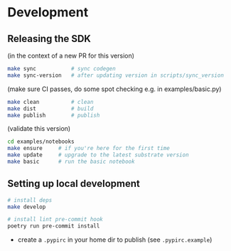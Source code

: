 # Development

## Releasing the SDK

(in the context of a new PR for this version)

```sh
make sync           # sync codegen
make sync-version   # after updating version in scripts/sync_version
```

(make sure CI passes, do some spot checking e.g. in examples/basic.py)

```sh
make clean          # clean
make dist           # build
make publish        # publish
```

(validate this version)

```sh
cd examples/notebooks
make ensure     # if you're here for the first time
make update     # upgrade to the latest substrate version
make basic      # run the basic notebook
```

## Setting up local development

```sh
# install deps
make develop

# install lint pre-commit hook
poetry run pre-commit install
```

- create a `.pypirc` in your home dir to publish (see `.pypirc.example`)
